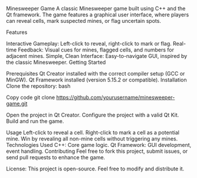Minesweeper Game
A classic Minesweeper game built using C++ and the Qt framework. The game features a graphical user interface, where players can reveal cells, mark suspected mines, or flag uncertain spots. 

Features

Interactive Gameplay: Left-click to reveal, right-click to mark or flag.
Real-time Feedback: Visual cues for mines, flagged cells, and numbers for adjacent mines.
Simple, Clean Interface: Easy-to-navigate GUI, inspired by the classic Minesweeper.
Getting Started

Prerequisites
Qt Creator installed with the correct compiler setup (GCC or MinGW).
Qt Framework installed (version 5.15.2 or compatible).
Installation
Clone the repository:
bash

Copy code
git clone https://github.com/yourusername/minesweeper-game.git


Open the project in Qt Creator.
Configure the project with a valid Qt Kit.
Build and run the game.

Usage
Left-click to reveal a cell.
Right-click to mark a cell as a potential mine.
Win by revealing all non-mine cells without triggering any mines.
Technologies Used
C++: Core game logic.
Qt Framework: GUI development, event handling.
Contributing
Feel free to fork this project, submit issues, or send pull requests to enhance the game.


License:
This project is open-source. Feel free to modify and distribute it.
